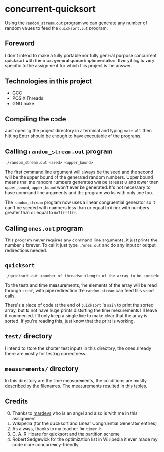 # concurrent-quicksort

Using the `random_stream.out` program we can generate any number of random values to feed the `quicksort.out` program.

## Foreword

I don't intend to make a fully portable nor fully general purpose concurrent quicksort with the most general queue implementation. Everything is very specific to the assignment for which this project is the answer.

## Technologies in this project

* GCC
* POSIX Threads
* GNU make

## Compiling the code

Just opening the project directory in a terminal and typing `make all` then hitting Enter should be enough to have executable of the programs.

## Calling `random_stream.out` program

`./random_stream.out <seed> <upper_bound>`

The first command line argument will always be the seed and the second will be the upper bound of the generated random numbers. Upper bound means that the random numbers generated will be at least 0 and lower then `upper_bound`, `upper_bound` won't ever be generated. It's not necessary to have command line arguments and the program works with only one too.

The `random_stream` program now uses a linear congruential generator so it can't be seeded with numbers less than or equal to `0` nor with numbers greater than or equal to `0x7fffffff`.

## Calling `ones.out` program

This program never requires any command line arguments, it just prints the number `1` forever. To call it just type `./ones.out` and do any input or output redirections needed.

## `quicksort`

`./quicksort.out <number of threads> <length of the array to be sorted>`

To the tests and time measurements, the elements of the array will be read through `scanf`, with pipe redirection the `random_stream` can feed this `scanf` calls.

There's a piece of code at the end of `quicksort` 's `main` to print the sorted array, but to not have huge prints distorting the time mesurements I'll leave it commented. I'll only keep a single line to make clear that the array is sorted. If you're reading this, just know that the print is working.

## `test/` directory

I intend to store the shorter test inputs in this directory, the ones already there are mostly for testing correctness.

## `measurements/` directory

In this directory are the time measurements, the conditions are mostly described by the filenames. The measurements resulted in [this tables](https://docs.google.com/spreadsheets/d/17wgMKODuL8WzkqelwlAqcZlnngEoCkUu9aQXIMCPqLY/edit?usp=sharing).

## Credits

0. Thanks to [mardevs](https://github.com/mardevs) who is an angel and also is with me in this assignment
1. Wikipedia (for the quicksort and Linear Congruential Generator entries)
2. As always, thanks to my teacher for `timer.h`
3. C. A. R. Hoare for quicksort and the partition scheme
4. Robert Sedgewick for the optimization list in Wikipedia it even made my code more concurrency-friendly